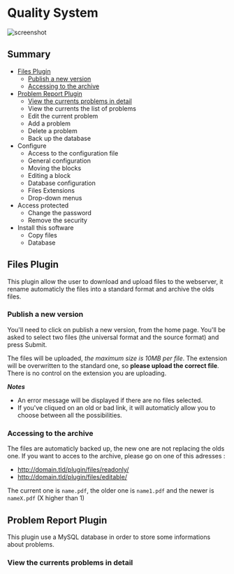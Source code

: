 # Quality System

![screenshot](https://raw.github.com/LeOSW42/QualitySystem/master/imgs/screenshot.png)

## Summary

* [Files Plugin](#files-plugin)
  - [Publish a new version](#publish-a-new-version)
  - [Accessing to the archive](#accessing-to-the-archive)
* [Problem Report Plugin](#problem-report-plugin)
  - [View the currents problems in detail](#view-the-currents-problems-in-detail)
  - View the currents the list of problems
  - Edit the current problem
  - Add a problem
  - Delete a problem
  - Back up the database
* Configure
  - Access to the configuration file
  - General configuration
  - Moving the blocks
  - Editing a block
  - Database configuration
  - Files Extensions
  - Drop-down menus
* Access protected
  - Change the password
  - Remove the security
* Install this software
  - Copy files
  - Database

## Files Plugin

This plugin allow the user to download and upload files to the webserver, it rename
automaticly the files into a standard format and archive the olds files.

### Publish a new version

You'll need to click on publish a new version, from the home page. You'll be asked to
select two files (the universal format and the source format) and press Submit.

The files will be uploaded, *the maximum size is 10MB per file*. The extension will be
overwritten to the standard one, so **please upload the correct file**. There is no control
on the extension you are uploading.

***Notes***

 * An error message will be displayed if there are no files selected.
 * If you've cliqued on an old or bad link, it will automaticly allow you to choose between all the possibilities.

### Accessing to the archive

The files are automaticly backed up, the new one are not replacing the olds one.
If you want to acces to the archive, please go on one of this adresses :

 * http://domain.tld/plugin/files/readonly/
 * http://domain.tld/plugin/files/editable/

The current one is `name.pdf`, the older one is `name1.pdf` and the newer is `nameX.pdf` (X
higher than 1)

## Problem Report Plugin

This plugin use a MySQL database in order to store some informations about problems.

### View the currents problems in detail

